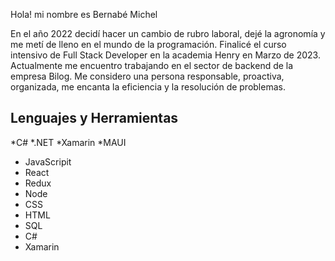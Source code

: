 
Hola! mi nombre es Bernabé Michel

En el año 2022 decidí hacer un cambio de rubro laboral, dejé la agronomía y me metí de lleno en el mundo de la programación. Finalicé el curso intensivo de Full Stack Developer en la academia Henry en Marzo de 2023. Actualmente me encuentro trabajando en el sector de backend de la empresa Bilog.
Me considero una persona responsable, proactiva, organizada, me encanta la eficiencia y la resolución de problemas. 


## Lenguajes y Herramientas

*C#
*.NET
*Xamarin
*MAUI
* JavaScripit
* React
* Redux
* Node
* CSS
* HTML
* SQL
* C#
* Xamarin
